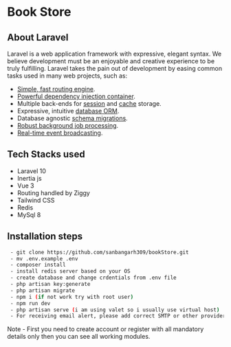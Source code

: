 # Book Store
## About Laravel

Laravel is a web application framework with expressive, elegant syntax. We believe development must be an enjoyable and creative experience to be truly fulfilling. Laravel takes the pain out of development by easing common tasks used in many web projects, such as:

- [Simple, fast routing engine](https://laravel.com/docs/routing).
- [Powerful dependency injection container](https://laravel.com/docs/container).
- Multiple back-ends for [session](https://laravel.com/docs/session) and [cache](https://laravel.com/docs/cache) storage.
- Expressive, intuitive [database ORM](https://laravel.com/docs/eloquent).
- Database agnostic [schema migrations](https://laravel.com/docs/migrations).
- [Robust background job processing](https://laravel.com/docs/queues).
- [Real-time event broadcasting](https://laravel.com/docs/broadcasting).

## Tech Stacks used

 - Laravel 10
 - Inertia js
 - Vue 3
 - Routing handled by Ziggy
 - Tailwind CSS
 - Redis
 - MySql 8


 ## Installation steps

``` bash
 - git clone https://github.com/sanbangarh309/bookStore.git
 - mv .env.example .env
 - composer install
 - install redis server based on your OS
 - create database and change crdentials from .env file
 - php artisan key:generate
 - php artisan migrate
 - npm i (if not work try with root user)
 - npm run dev
 - php artisan serve (i am using valet so i usually use virtual host)
 - For receiving email alert, please add correct SMTP or other provider's detail and change queue connection to redis or database for adding jobs in queues.
 ```

 Note - First you need to create account or register with all mandatory details only then you can see all working modules.
